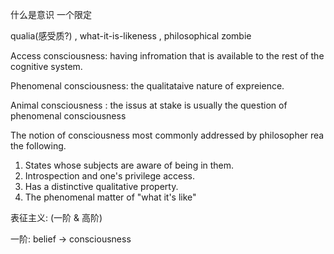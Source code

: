 什么是意识 一个限定

qualia(感受质?) , what-it-is-likeness , philosophical zombie

Access consciousness: having infromation that is available to the rest of the cognitive system.

Phenomenal consciousness: the qualitataive nature of expreience.

Animal consciousness : the issus at stake is usually the question of phenomenal consciousness


The notion of consciousness most commonly addressed by philosopher rea the following.
1. States whose subjects are aware of being in them.
2. Introspection and one's privilege access.
3. Has a distinctive qualitative property.
4. The phenomenal matter of "what it's like"

表征主义: (一阶 & 高阶)

<!-- 的确有一个 Real(physical) things 存在，但是 -->

一阶: belief -> consciousness


